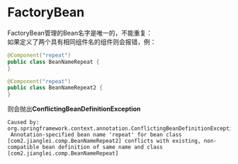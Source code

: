 # FactoryBean

FactoryBean管理的Bean名字是唯一的，不能重复：  
如果定义了两个具有相同组件名的组件则会报错，例：

```java
@Component("repeat")
public class BeanNameRepeat {
}
```

```java
@Component("repeat")
public class BeanNameRepeat2 {
}
```

则会抛出**ConflictingBeanDefinitionException**

```
Caused by: org.springframework.context.annotation.ConflictingBeanDefinitionException:
 Annotation-specified bean name 'repeat' for bean class [com2.jianglei.comp.BeanNameRepeat2] conflicts with existing, non-compatible bean definition of same name and class [com2.jianglei.comp.BeanNameRepeat]

```



